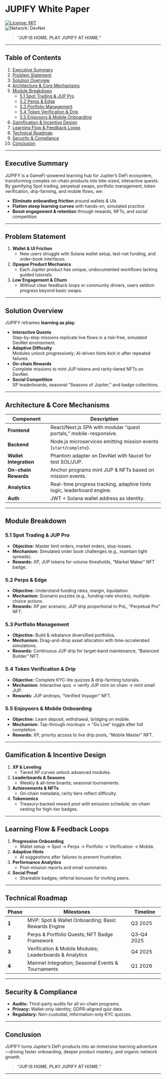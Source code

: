 # JUPIFY White Paper

[![License: MIT](https://img.shields.io/badge/License-MIT-yellow.svg)](LICENSE)  
![Network: DevNet](https://img.shields.io/badge/Network-DevNet-blue.svg)

> **“JUP IS HOME. PLAY JUPIFY AT HOME.”**

---

## Table of Contents

1. [Executive Summary](#executive-summary)  
2. [Problem Statement](#problem-statement)  
3. [Solution Overview](#solution-overview)  
4. [Architecture & Core Mechanisms](#architecture--core-mechanisms)  
5. [Module Breakdown](#module-breakdown)  
   - [5.1 Spot Trading & JUP Pro](#51-spot-trading--jup-pro)  
   - [5.2 Perps & Edge](#52-perps--edge)  
   - [5.3 Portfolio Management](#53-portfolio-management)  
   - [5.4 Token Verification & Drip](#54-token-verification--drip)  
   - [5.5 Enjoyoors & Mobile Onboarding](#55-enjoyoors--mobile-onboarding)  
6. [Gamification & Incentive Design](#gamification--incentive-design)  
7. [Learning Flow & Feedback Loops](#learning-flow--feedback-loops)  
8. [Technical Roadmap](#technical-roadmap)  
9. [Security & Compliance](#security--compliance)  
10. [Conclusion](#conclusion)  

---

## Executive Summary

JUPIFY is a GameFi-powered learning hub for Jupiter’s DeFi ecosystem, transforming complex on-chain products into bite-sized, interactive quests. By gamifying Spot trading, perpetual swaps, portfolio management, token verification, drip-farming, and mobile flows, we:

- **Eliminate onboarding friction** around wallets & UIs  
- **Flatten steep learning curves** with hands-on, simulated practice  
- **Boost engagement & retention** through rewards, NFTs, and social competition  

---

## Problem Statement

1. **Wallet & UI Friction**  
   - New users struggle with Solana wallet setup, test-net funding, and order-book interfaces.  
2. **Opaque Product Mechanics**  
   - Each Jupiter product has unique, undocumented workflows lacking guided tutorials.  
3. **Low Engagement & Churn**  
   - Without clear feedback loops or community drivers, users seldom progress beyond basic swaps.

---

## Solution Overview

JUPIFY reframes **learning as play**:

- **Interactive Quests**  
  Step-by-step missions replicate live flows in a risk-free, simulated DevNet environment.
- **Adaptive Difficulty**  
  Modules unlock progressively; AI-driven hints kick in after repeated failures.
- **On-chain Rewards**  
  Complete missions to mint JUP tokens and rarity-tiered NFTs on DevNet.
- **Social Competition**  
  XP leaderboards, seasonal “Seasons of Jupiter,” and badge collections.

---

## Architecture & Core Mechanisms

| Component              | Description                                                                                     |
|------------------------|-------------------------------------------------------------------------------------------------|
| **Frontend**           | React/Next.js SPA with modular “quest portals,” mobile-responsive.                              |
| **Backend**            | Node.js microservices emitting mission events (`start`/`complete`).                            |
| **Wallet Integration** | Phantom adapter on DevNet with faucet for test SOL/JUP.                                         |
| **On-chain Rewards**   | Anchor programs mint JUP & NFTs based on mission events.                                        |
| **Analytics**          | Real-time progress tracking, adaptive hints logic, leaderboard engine.                          |
| **Auth**               | JWT + Solana wallet address as identity.                                                        |

---

## Module Breakdown

### 5.1 Spot Trading & JUP Pro

- **Objective:** Master limit orders, market orders, stop-losses.  
- **Mechanism:** Simulated order book challenges (e.g., maintain tight spreads).  
- **Rewards:** XP, JUP tokens for volume thresholds, “Market Maker” NFT badge.

### 5.2 Perps & Edge

- **Objective:** Understand funding rates, margin, liquidation.  
- **Mechanism:** Scenario puzzles (e.g., funding-rate shocks), multiple-choice actions.  
- **Rewards:** XP per scenario, JUP drip proportional to PnL, “Perpetual Pro” NFT.

### 5.3 Portfolio Management

- **Objective:** Build & rebalance diversified portfolios.  
- **Mechanism:** Drag-and-drop asset allocation with time-accelerated simulations.  
- **Rewards:** Continuous JUP drip for target-band maintenance, “Balanced Builder” NFT.

### 5.4 Token Verification & Drip

- **Objective:** Complete KYC-lite quizzes & drip-farming tutorials.  
- **Mechanism:** Interactive quiz → verify JUP mint on chain → mint small JUP.  
- **Rewards:** JUP airdrops, “Verified Voyager” NFT.

### 5.5 Enjoyoors & Mobile Onboarding

- **Objective:** Learn deposit, withdrawal, bridging on mobile.  
- **Mechanism:** Tap-through mockups → “Go Live” toggle after full completion.  
- **Rewards:** XP, priority access to live drip pools, “Mobile Master” NFT.

---

## Gamification & Incentive Design

1. **XP & Leveling**  
   - Tiered XP curves unlock advanced modules.  
2. **Leaderboards & Seasons**  
   - Weekly & all-time boards; seasonal tournaments.  
3. **Achievements & NFTs**  
   - On-chain metadata; rarity tiers reflect difficulty.  
4. **Tokenomics**  
   - Treasury-backed reward pool with emission schedule; on-chain vesting for high-tier badges.

---

## Learning Flow & Feedback Loops

1. **Progressive Onboarding**  
   - Wallet setup → Spot → Perps → Portfolio → Verification → Mobile.  
2. **Adaptive Hints**  
   - AI suggestions after failures to prevent frustration.  
3. **Performance Analytics**  
   - Post-mission reports and email summaries.  
4. **Social Proof**  
   - Shareable badges; referral bonuses for inviting peers.

---

## Technical Roadmap

| Phase     | Milestones                                                 | Timeline       |
|-----------|-------------------------------------------------------------|----------------|
| **1**     | MVP: Spot & Wallet Onboarding; Basic Rewards Engine         | Q3 2025        |
| **2**     | Perps & Portfolio Quests; NFT Badge Framework               | Q3–Q4 2025     |
| **3**     | Verification & Mobile Modules; Leaderboards & Analytics     | Q4 2025        |
| **4**     | Mainnet Integration; Seasonal Events & Tournaments          | Q1 2026        |

---

## Security & Compliance

- **Audits:** Third-party audits for all on-chain programs.  
- **Privacy:** Wallet-only identity; GDPR-aligned quiz data.  
- **Regulatory:** Non-custodial, information-only KYC quizzes.

---

## Conclusion

JUPIFY turns Jupiter’s DeFi products into an immersive learning adventure—driving faster onboarding, deeper product mastery, and organic network growth.  

> **“JUP IS HOME. PLAY JUPIFY AT HOME.”**

---
